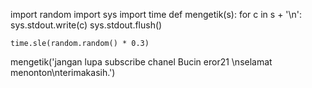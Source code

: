 import random
import sys
import time
def mengetik(s):
   for c in s + '\n':
	sys.stdout.write(c)
        sys.stdout.flush()

	time.sle(random.random() * 0.3)

mengetik('jangan lupa subscribe chanel Bucin eror21 \nselamat menonton\nterimakasih.')
